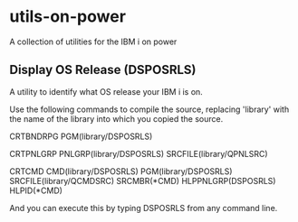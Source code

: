 utils-on-power
==============
A collection of utilities for the IBM i on power

Display OS Release (DSPOSRLS)
-----------------------------
A utility to identify what OS release your IBM i is on.

Use the following commands to compile the source, replacing 'library' with the name of the library into which you copied the source.

CRTBNDRPG PGM(library/DSPOSRLS)

CRTPNLGRP PNLGRP(library/DSPOSRLS) SRCFILE(library/QPNLSRC)

CRTCMD CMD(library/DSPOSRLS) PGM(library/DSPOSRLS) SRCFILE(library/QCMDSRC) SRCMBR(*CMD) HLPPNLGRP(DSPOSRLS) HLPID(*CMD)

And you can execute this by typing DSPOSRLS from any command line.
